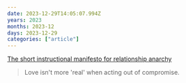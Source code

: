 ```yaml
---
date: 2023-12-29T14:05:07.994Z
years: 2023
months: 2023-12
days: 2023-12-29
categories: ["article"]
---
```

[The short instructional manifesto for relationship anarchy](https://theanarchistlibrary.org/library/andie-nordgren-the-short-instructional-manifesto-for-relationship-anarchy)

> Love isn't more 'real' when acting out of compromise.
